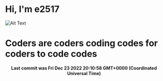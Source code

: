 # Hi, I'm e2517

![Alt Text](https://github.com/E2517/e2517/blob/master/images/background.gif)

# Coders are coders coding codes for coders to code codes

<h4 align="center">Last commit was Fri Dec 23 2022 20:10:58 GMT+0000 (Coordinated Universal Time)</h4>
